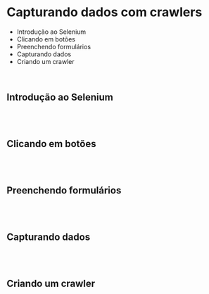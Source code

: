 # Capturando dados com crawlers

- Introdução ao Selenium
- Clicando em botões
- Preenchendo formulários
- Capturando dados
- Criando um crawler

<br>

## Introdução ao Selenium
<br>


<br>

## Clicando em botões
<br>


<br>

## Preenchendo formulários
<br>


<br>

## Capturando dados
<br>


<br>

## Criando um crawler
<br>

<br>

